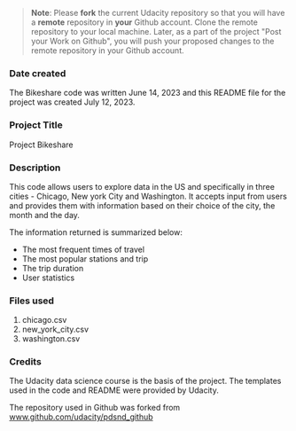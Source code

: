 >**Note**: Please **fork** the current Udacity repository so that you will have a **remote** repository in **your** Github account. Clone the remote repository to your local machine. Later, as a part of the project "Post your Work on Github", you will push your proposed changes to the remote repository in your Github account.

### Date created
The Bikeshare code was written June 14, 2023 and this README file for the project was created July 12, 2023.

### Project Title
Project Bikeshare

### Description
This code allows users to explore data in the US and specifically in three cities - Chicago, New york City and Washington. It accepts input from users and provides them with information based on their choice of the city, the month and the day. 

The information returned is summarized below:
* The most frequent times of travel
* The most popular stations and trip
* The trip duration
* User statistics

### Files used
1. chicago.csv
1. new_york_city.csv
1. washington.csv  

### Credits
The Udacity data science course is the basis of the project. The templates used in the code and README were provided by Udacity.

The repository used in Github was forked from www.github.com/udacity/pdsnd_github
